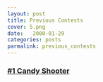 ```yaml
---
layout: post
title: Previous Contests
cover: 5.png
date:   2000-01-29
categories: posts
parmalink: previous_contests
---
```


### [#1 Candy Shooter](http://www.engigames.com/contests/n1)

